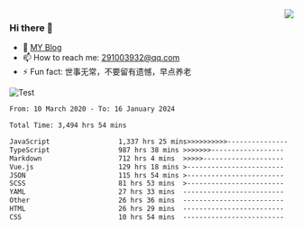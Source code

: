 <img align='right' src='https://github-readme-stats.vercel.app/api?username=niaogege&show_icons=true&theme=radical'/>

### Hi there 👋

- 🌱 [MY Blog](https://bythewayer.com/)
- 📫 How to reach me: 291003932@qq.com
- ⚡ Fun fact:  世事无常，不要留有遗憾，早点养老

![Test](https://github-readme-stats.vercel.app/api/top-langs/?username=niaogege&layout=compact)

<!--START_SECTION:waka-->

```txt
From: 10 March 2020 - To: 16 January 2024

Total Time: 3,494 hrs 54 mins

JavaScript                 1,337 hrs 25 mins>>>>>>>>>>---------------   38.27 %
TypeScript                 987 hrs 38 mins >>>>>>>------------------   28.26 %
Markdown                   712 hrs 4 mins  >>>>>--------------------   20.37 %
Vue.js                     129 hrs 18 mins >------------------------   03.70 %
JSON                       115 hrs 54 mins >------------------------   03.32 %
SCSS                       81 hrs 53 mins  >------------------------   02.34 %
YAML                       27 hrs 33 mins  -------------------------   00.79 %
Other                      26 hrs 36 mins  -------------------------   00.76 %
HTML                       26 hrs 29 mins  -------------------------   00.76 %
CSS                        10 hrs 54 mins  -------------------------   00.31 %
```

<!--END_SECTION:waka-->
